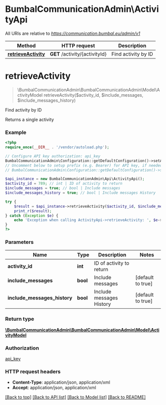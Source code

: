 # BumbalCommunicationAdmin\ActivityApi

All URIs are relative to *https://communication.bumbal.eu/admin/v1*

Method | HTTP request | Description
------------- | ------------- | -------------
[**retrieveActivity**](ActivityApi.md#retrieveActivity) | **GET** /activity/{activityId} | Find activity by ID


# **retrieveActivity**
> \BumbalCommunicationAdmin\BumbalCommunicationAdmin\Model\ActivityModel retrieveActivity($activity_id, $include_messages, $include_messages_history)

Find activity by ID

Returns a single activity

### Example
```php
<?php
require_once(__DIR__ . '/vendor/autoload.php');

// Configure API key authorization: api_key
BumbalCommunicationAdmin\Configuration::getDefaultConfiguration()->setApiKey('ApiKey', 'YOUR_API_KEY');
// Uncomment below to setup prefix (e.g. Bearer) for API key, if needed
// BumbalCommunicationAdmin\Configuration::getDefaultConfiguration()->setApiKeyPrefix('ApiKey', 'Bearer');

$api_instance = new BumbalCommunicationAdmin\Api\ActivityApi();
$activity_id = 789; // int | ID of activity to return
$include_messages = true; // bool | Include messages
$include_messages_history = true; // bool | Include messages History

try {
    $result = $api_instance->retrieveActivity($activity_id, $include_messages, $include_messages_history);
    print_r($result);
} catch (Exception $e) {
    echo 'Exception when calling ActivityApi->retrieveActivity: ', $e->getMessage(), PHP_EOL;
}
?>
```

### Parameters

Name | Type | Description  | Notes
------------- | ------------- | ------------- | -------------
 **activity_id** | **int**| ID of activity to return |
 **include_messages** | **bool**| Include messages | [default to true]
 **include_messages_history** | **bool**| Include messages History | [default to true]

### Return type

[**\BumbalCommunicationAdmin\BumbalCommunicationAdmin\Model\ActivityModel**](../Model/ActivityModel.md)

### Authorization

[api_key](../../README.md#api_key)

### HTTP request headers

 - **Content-Type**: application/json, application/xml
 - **Accept**: application/json, application/xml

[[Back to top]](#) [[Back to API list]](../../README.md#documentation-for-api-endpoints) [[Back to Model list]](../../README.md#documentation-for-models) [[Back to README]](../../README.md)

